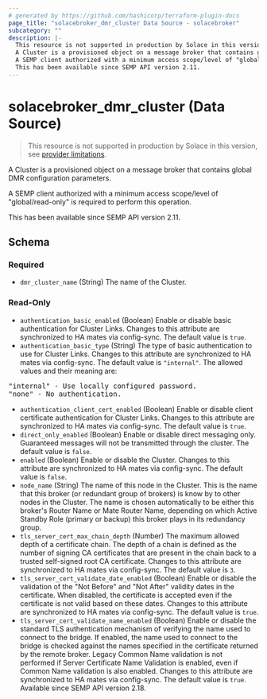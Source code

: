 ```yaml
---
# generated by https://github.com/hashicorp/terraform-plugin-docs
page_title: "solacebroker_dmr_cluster Data Source - solacebroker"
subcategory: ""
description: |-
  This resource is not supported in production by Solace in this version, see provider limitations.
  A Cluster is a provisioned object on a message broker that contains global DMR configuration parameters.
  A SEMP client authorized with a minimum access scope/level of "global/read-only" is required to perform this operation.
  This has been available since SEMP API version 2.11.
---
```


# solacebroker_dmr_cluster (Data Source)

> This resource is not supported in production by Solace in this version, see [provider limitations](https://registry.terraform.io/providers/solaceproducts/solacebrokerappliance/latest/docs#limitations).

A Cluster is a provisioned object on a message broker that contains global DMR configuration parameters.



A SEMP client authorized with a minimum access scope/level of "global/read-only" is required to perform this operation.

This has been available since SEMP API version 2.11.



<!-- schema generated by tfplugindocs -->
## Schema

### Required

- `dmr_cluster_name` (String) The name of the Cluster.

### Read-Only

- `authentication_basic_enabled` (Boolean) Enable or disable basic authentication for Cluster Links. Changes to this attribute are synchronized to HA mates via config-sync. The default value is `true`.
- `authentication_basic_type` (String) The type of basic authentication to use for Cluster Links. Changes to this attribute are synchronized to HA mates via config-sync. The default value is `"internal"`. The allowed values and their meaning are:

<pre>
"internal" - Use locally configured password.
"none" - No authentication.
</pre>
- `authentication_client_cert_enabled` (Boolean) Enable or disable client certificate authentication for Cluster Links. Changes to this attribute are synchronized to HA mates via config-sync. The default value is `true`.
- `direct_only_enabled` (Boolean) Enable or disable direct messaging only. Guaranteed messages will not be transmitted through the cluster. The default value is `false`.
- `enabled` (Boolean) Enable or disable the Cluster. Changes to this attribute are synchronized to HA mates via config-sync. The default value is `false`.
- `node_name` (String) The name of this node in the Cluster. This is the name that this broker (or redundant group of brokers) is know by to other nodes in the Cluster. The name is chosen automatically to be either this broker's Router Name or Mate Router Name, depending on which Active Standby Role (primary or backup) this broker plays in its redundancy group.
- `tls_server_cert_max_chain_depth` (Number) The maximum allowed depth of a certificate chain. The depth of a chain is defined as the number of signing CA certificates that are present in the chain back to a trusted self-signed root CA certificate. Changes to this attribute are synchronized to HA mates via config-sync. The default value is `3`.
- `tls_server_cert_validate_date_enabled` (Boolean) Enable or disable the validation of the "Not Before" and "Not After" validity dates in the certificate. When disabled, the certificate is accepted even if the certificate is not valid based on these dates. Changes to this attribute are synchronized to HA mates via config-sync. The default value is `true`.
- `tls_server_cert_validate_name_enabled` (Boolean) Enable or disable the standard TLS authentication mechanism of verifying the name used to connect to the bridge. If enabled, the name used to connect to the bridge is checked against the names specified in the certificate returned by the remote broker. Legacy Common Name validation is not performed if Server Certificate Name Validation is enabled, even if Common Name validation is also enabled. Changes to this attribute are synchronized to HA mates via config-sync. The default value is `true`. Available since SEMP API version 2.18.
